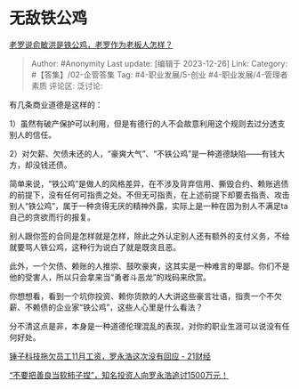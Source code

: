 # 无敌铁公鸡
[老罗说俞敏洪是铁公鸡，老罗作为老板人怎样？](https://www.zhihu.com/question/635343276/answer/3338337577)

> Author: #Anonymity
> Last update: [编辑于 2023-12-26]
> Link:
> Category: #【答集】/02-企管答集 
> Tag: #4-职业发展/5-创业 #4-职业发展/4-管理者素质 
> 评论区:
> 泛讨论:

有几条商业道德是这样的：

1）虽然有破产保护可以利用，但是有德行的人不会故意利用这个规则去过分透支别人的信任。

2）对欠薪、欠债未还的人，“豪爽大气”、“不铁公鸡”是一种道德缺陷——有钱大方，却没钱还债。

简单来说，“铁公鸡”是做人的风格差异，在不涉及背弃信用、撕毁合约、赖账逃债的前提下，没有任何可指责之处。不但无可指责，在上述前提下却要去指责、攻击别人“铁公鸡”，属于一种贪得无厌的精神外露，实际上是一种在因为别人不满足ta自己的贪欲而行的报复。

别人跟你签的合同是怎样就是怎样，除此之外认定别人还有额外的支付义务，不给就要骂人铁公鸡，这种行为说白了就是既贪且恶。

此外，一个欠债、赖账的人推崇、鼓吹豪爽，这其实是一种难言的卑鄙。你们不是他的受害人，所以只会拿来当“勇者斗恶龙”的戏码来欣赏。

你想想看，看到一个坑你投资、赖你货款的人大讲这些豪言壮语，指责一个不欠薪、不赖债的企业家“铁公鸡”，这些人心里是什么看法？

分不清这点是非，本身是一种道德伦理混乱的表现，对你的职业生涯可以说没有任何好处。

[锤子科技拖欠员工11月工资，罗永浩这次没有回应 - 21财经](https://link.zhihu.com/?target=https%3A//m.21jingji.com/article/20181215/herald/cbcab20ee77cc12ca5316440f0aaa778.html)

[“不要把善良当软柿子捏”，知名投资人向罗永浩追讨1500万元！](https://link.zhihu.com/?target=http%3A//www.stcn.com/article/detail/971614.html)
